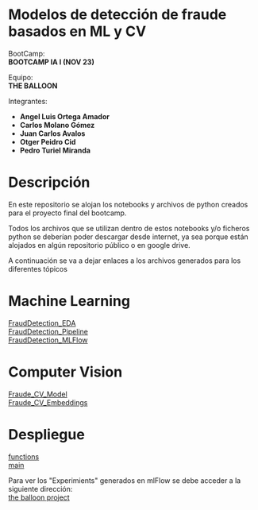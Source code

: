 # Modelos de detección de fraude basados en ML y CV


BootCamp:  
**BOOTCAMP IA I (NOV 23)**


Equipo:   
**THE BALLOON**


Integrantes:    
- **Angel Luis Ortega Amador**
- **Carlos Molano Gómez**
- **Juan Carlos Avalos**
- **Otger Peidro Cid**
- **Pedro Turiel Miranda**

# Descripción

En este repositorio se alojan los notebooks y archivos de python creados para el proyecto final del bootcamp.

Todos los archivos que se utilizan dentro de estos notebooks y/o ficheros python se deberían poder descargar desde internet, ya sea porque están alojados en algún repositorio público o en google drive.

A continuación se va a dejar enlaces a los archivos generados para los diferentes tópicos     


# Machine Learning

[FraudDetection_EDA](./FraudDetection_EDA.ipynb)        
[FraudDetection_Pipeline](./FraudDetection_Pipeline.ipynb)       
[FraudDetection_MLFlow](./FraudDetection_MLFlow.ipynb)     



# Computer Vision

[Fraude_CV_Model](./Fraude_CV_Model.ipynb)        
[Fraude_CV_Embeddings](./Fraude_CV_Embeddings.ipynb)      



# Despliegue
[functions](./functions.py)       
[main](./main.py)       


Para ver los "Experimients" generados en mlFlow se debe acceder a la siguiente dirección:    
[the balloon project](https://the-balloon-project.com/)

